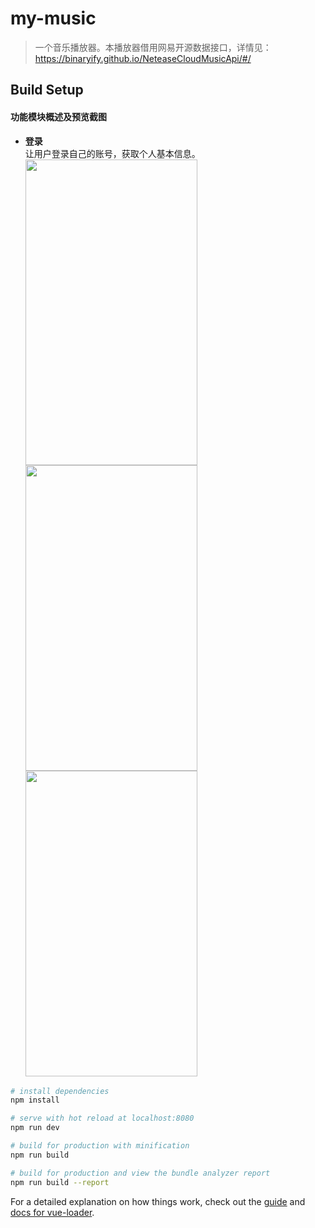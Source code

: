 # my-music

> 一个音乐播放器。本播放器借用网易开源数据接口，详情见：https://binaryify.github.io/NeteaseCloudMusicApi/#/

## Build Setup
#### 功能模块概述及预览截图
- **登录**
    <br/>让用户登录自己的账号，获取个人基本信息。
    <div style="float: left">
      <img style="display:inline" src="https://sunnytomoyo.github.io/MyMusic/%E4%B8%8A%E4%BC%A0%E7%9A%84%E5%9B%BE%E7%89%87/1.png" 
           width=275 height=489 />
    </div>
    <div style="float: left">
    <img style="display:inline" src="https://sunnytomoyo.github.io/MyMusic/%E4%B8%8A%E4%BC%A0%E7%9A%84%E5%9B%BE%E7%89%87/2.png" 
           width=275 height=489 /></div>
    <img style="display:inline" src="https://sunnytomoyo.github.io/MyMusic/%E4%B8%8A%E4%BC%A0%E7%9A%84%E5%9B%BE%E7%89%87/3.png" 
           width=275 height=489 />
    

``` bash
# install dependencies
npm install

# serve with hot reload at localhost:8080
npm run dev

# build for production with minification
npm run build

# build for production and view the bundle analyzer report
npm run build --report
```

For a detailed explanation on how things work, check out the [guide](http://vuejs-templates.github.io/webpack/) and [docs for vue-loader](http://vuejs.github.io/vue-loader).
